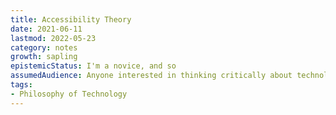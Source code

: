 ```yaml
---
title: Accessibility Theory
date: 2021-06-11
lastmod: 2022-05-23
category: notes
growth: sapling
epistemicStatus: I'm a novice, and so 
assumedAudience: Anyone interested in thinking critically about technology
tags: 
- Philosophy of Technology
---
```


